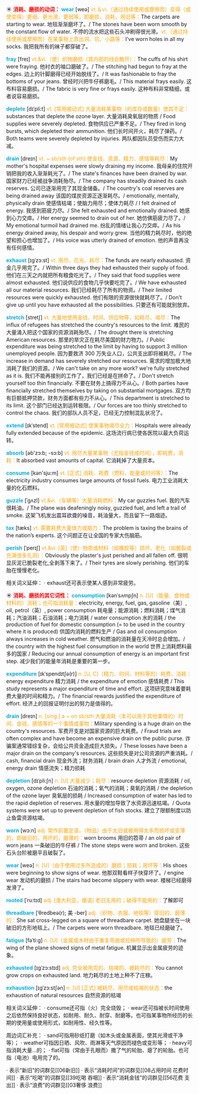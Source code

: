 ☀ <font color="red">**消耗、磨损的动词：**</font>
<font color="sky blue">**wear**</font> [weə] 
<font color="orange">vt.＆vi.（通过持续使用或摩擦而）变得（或使变得）更细、更光滑、更弱等，即磨损，消耗，用旧等：</font>The carpets are starting to wear. 地毯渐渐磨坏了。/ The stones have been worn smooth by the constant flow of water. 不停的流水把这些石头冲刷得很光滑。<font color="orange">vt.（通过持续使用或摩擦而）在某事物上弄出洞、坑、小路等：</font>I’ve worn holes in all my socks. 我把我所有的袜子都穿破了。
           
<font color="sky blue">**fray**</font> [freɪ]
<font color="orange">vt.&vi.（使）织物磨损（其内部的线会散开）：</font>The cuffs of his shirt were fraying. 他衬衣的袖口磨破了。/ The stitching had begun to fray at the edges. 边上的针脚磨得已经开始脱线了。/ It was fashionable to fray the bottoms of your jeans. 曾经时兴把牛仔裤磨毛。/ This material frays easily. 这布料容易磨损。/ The fabric is very fine or frays easily. 这种布料非常精细，或者说容易磨损。

<font color="sky blue">**deplete**</font> [dɪˈpli:t] 
<font color="orange">vt. [常用被动式] 大量消耗某事物（的库存或数量）使其不足：</font>substances that deplete the ozone layer. 大量消耗臭氧层的物质 / Food supplies were severely depleted. 食物供应已严重不足。/ They fired in long bursts, which depleted their ammunition. 他们长时间开火，耗尽了弹药。/ Both teams were severely depleted by injuries. 两队都因队员受伤而实力大减。
           
<font color="sky blue">**drain**</font> [dreɪn]
<font color="orange">vt. ~ sb/sth (of sth) 使金钱、资源、精力、感情等耗尽：</font>My mother's hospital expenses were slowly draining my income. 我母亲的住院开销把我的收入渐渐耗光了。/ The state's finances have been drained by war. 国家财力已经被战争消耗殆尽。/ The company has steadily drained its cash reserves. 公司已逐渐用完了其现金储备。/ The country's coal reserves are being drained away 该国的煤炭资源正逐渐耗尽。/ emotionally, mentally, physically drain 使感情枯竭；使脑力用尽；使体力耗尽 / I felt drained of energy. 我感到筋疲力尽。/ She felt exhausted and emotionally drained. 她感到心力交瘁。/ Her energy seemed to drain out of her. 她仿佛筋疲力尽了。/ My emotional turmoil had drained me. 纷乱的情绪让我心力交瘁。/ As his energy drained away, his despair and worry grew. 当他的精力耗尽时，他的绝望和担心也增加了。/ His voice was utterly drained of emotion. 他的声音再没有任何感情。
           
<font color="sky blue">**exhaust**</font> [ɪgˈzɔ:st]
<font color="orange">vt. 用尽、花光、耗尽：</font>The funds are nearly exhausted. 资金几乎用完了。/ Within three days they had exhausted their supply of food. 他们在三天之内就把所有粮食吃光了。/ They said that food supplies were almost exhausted. 他们说供应的食物几乎快要吃完了。/ We have exhausted all our material resources. 我们已经耗尽了所有的物资。/ Their limited resources were quickly exhausted. 他们有限的资源很快就耗尽了。/ Don't give up until you have exhausted all the possibilities. 只要还有可能就别放弃。
           
<font color="sky blue">**stretch**</font> [stretʃ]
<font color="orange">vt. 大量地使用金钱、时间、供应物等，如耗尽、竭尽：</font>The influx of refugees has stretched the country's resources to the limit. 难民的大量涌入把这个国家的资源消耗殆尽。/ The drought there is stretching American resources. 那里的旱灾正在耗尽美国的财力物力。/ Public expenditure was being stretched to the limit by having to support 3 million unemployed people. 因为要救济 300 万失业人口，公共支出即将被耗尽。/ The increase in demand has severely stretched our resources. 需求的增加极大地消耗了我们的资源。/ We can't take on any more work? we're fully stretched as it is. 我们不能再接别的工作了，我们已经是在拼命了。/ Don't stretch yourself too thin financially. 不要在财务上搞得力不从心。/ Both parties have financially stretched themselves by taking on substantial mortgages. 双方均有巨额抵押贷款，财务方面都有些力不从心。/ This department is stretched to its limit. 这个部门已经达到运转极限。/ Our forces are too thinly stretched to control the chaos. 我们的部队人员不足，已经无力控制混乱状况了。
           
<font color="sky blue">**extend**</font> [ɪkˈstend]
<font color="orange">vt. [常用被动式] 使某事物竭尽全力：</font>Hospitals were already fully extended because of the epidemic. 这场流行病已使各医院以最大负荷运转。

<font color="sky blue">**absorb**</font> [əb'zɔ:b; -sɔ:b] 
<font color="orange">vt. 用尽大量某事物（尤指金钱或时间），即耗费，消耗：</font>It absorbed vast amounts of capital. 它消耗掉了大量资本。

<font color="sky blue">**consume**</font> [kən'sju:m] 
<font color="orange">vt. [正式] 消耗、耗费（燃料、能量或时间等）：</font>The electricity industry consumes large amounts of fossil fuels. 电力工业消耗大量的化石燃料。
           
<font color="sky blue">**guzzle**</font> [ˈgʌzl]
<font color="orange">vt.&vi.（车辆等）大量消耗燃料：</font>My car guzzles fuel. 我的汽车很耗油。/ The plane was deafeningly noisy, guzzled fuel, and left a trail of smoke. 这架飞机发出震耳欲聋的噪音，耗油量大，而且留下一路烟迹。

<font color="sky blue">**tax**</font> [tæks] 
<font color="orange">vt. 需要耗费大量体力或脑力：</font>The problem is taxing the brains of the nation’s experts. 这个问题正在让全国的专家大伤脑筋。
           
<font color="sky blue">**perish**</font> [ˈperɪʃ]
<font color="orange">vt.&vi. [英]（使）物质或材料（如橡胶等）损坏、老化（如脆裂或充满很多孔洞）：</font>Obviously the plaster's just perished and all fallen off. 很明显灰泥已脆裂老化,全剥落下来了。/ Their tyres are slowly perishing. 他们的车胎在慢慢老化。

相关词义延伸：
· exhaust还可表示使某人感到非常疲劳。

☀ <font color="red">**消耗、磨损的其它词性：**</font>
<font color="sky blue">**consumption**</font> [kənˈsʌmpʃn]
<font color="orange">n. [U]（能量、食物或材料的）消耗；也可指消耗量：</font>electricity, energy, fuel, gas, gasoline（美）, oil, petrol（英）, power consumption 耗电量；能源消耗；燃料消耗；煤气消耗；汽油消耗；石油消耗；电力消耗 / water consumption 水的消耗 / the production of fuel for domestic consumption (= to be used in the country where it is produced) 供国内消耗的燃料生产 / Gas and oil consumption always increases in cold weather. 燃气和燃油的消耗量在天冷时总会增加。/ the country with the highest fuel consumption in the world 世界上消耗燃料最多的国家 / Reducing our annual consumption of energy is an important first step. 减少我们的能量年消耗是重要的第一步。

<font color="sky blue">**expenditure**</font> [ɪkˈspendɪtʃə(r)]
<font color="orange">n. [U, C]（精力、时间、材料等的）耗费、消耗：</font>energy expenditure 精力消耗 / the expenditure of emotion 感情耗费 / This study represents a major expenditure of time and effort. 这项研究意味着要耗费大量的时间和精力。/ The financial rewards justified the expenditure of effort. 经济上的回报证明付出的努力是值得的。           
         
<font color="sky blue">**drain**</font> [dreɪn]
<font color="orange">n. [sing.] a ~ on sb/sth 大量消耗（本可以用于其他事情的）时间、金钱、感情等的一个事情或事物：</font>Military spending is a huge drain on the country's resources. 军费开支是对国家资源的巨大耗费。/ Fraud trials are often complex and have become an expensive drain on the public purse. 诈骗案通常错综复杂，会给公共资金造成巨大损失。/ These losses have been a major drain on the company's resources. 这些损失是对公司资源的严重消耗。/ cash, financial drain 现金外流；财务消耗 / brain drain 人才外流 / emotional, energy drain 情感流失；精力损耗
           
<font color="sky blue">**depletion**</font> [dɪˈpli:ʃn]
<font color="orange">n. [U] 大量减少；耗尽：</font>resource depletion 资源消耗 / oil, oxygen, ozone depletion 石油的消耗；氧气的消耗；臭氧的消耗 / the depletion of the ozone layer 臭氧层的损耗 / Increased consumption of water has led to the rapid depletion of reserves. 用水量的增加导致了水资源迅速枯竭。/ Quota systems were set up to prevent depletion of fish stocks. 建立了限额制度以防止鱼雷资源枯竭。

<font color="sky blue">**worn**</font> [wɔ:n] 
<font color="orange">adj. 常作前置定语，（物品）由于太旧或被用得太多而损坏或变薄的，即破旧的，用坏的，磨薄的：</font>worn brooms 用旧的笤帚 / an old pair of worn jeans 一条破旧的牛仔裤 / The stone steps were worn and broken. 这些石头台阶被磨平且破裂了。

<font color="sky blue">**wear**</font> [weə] 
<font color="orange">n. [U]（由于使用过多所造成的）磨损；损耗；用坏等：</font>His shoes were beginning to show signs of wear. 他那双鞋看样子快穿坏了。/ engine wear 发动机的磨损 / The stairs had become slippery with wear. 楼梯已经磨得发滑了。
           
<font color="sky blue">**rooted**</font> [ˈru:tɪd]
<font color="orange">adj. [澳大利亚，俚语] 老旧无用的；破得不能用的：</font>了解即可                      

<font color="sky blue">**threadbare**</font> [ˈθredbeə(r); 美 -ber]
<font color="orange">adj.（织物、衣服、地毯等）穿旧的、磨薄的：</font>She sat cross-legged on a square of threadbare carpet. 她盘腿坐在一块破旧的方形地毯上。/ The carpets were worn threadbare. 地毯已经磨破了。

<font color="sky blue">**fatigue**</font> [fəˈti:g]
<font color="orange">n. [U]（金属或木材由于重复弯曲或拉伸所导致的）疲劳：</font>The wing of the plane showed signs of metal fatigue. 机翼显示出金属疲劳的迹象。

<font color="sky blue">**exhausted**</font> [ɪgˈzɔ:stɪd]
<font color="orange">adj. 完全被用完的、枯竭的、被耗尽的：</font>You cannot grow crops on exhausted land. 地力耗尽的土地上种不了庄稼。

<font color="sky blue">**exhaustion**</font> [ɪgˈzɔ:stʃən]
<font color="orange">n. [U] [正式] 被耗尽、用尽或枯竭的状态：</font>the exhaustion of natural resources 自然资源的枯竭
  
相关词义延伸：
· consume还可指（火）完全烧毁；
· wear还可指被长时间使用之后依然保持良好状态，如耐用、耐久、耐穿、耐磨等。也可指某事物所经历的长期的使用量或使用形式，如耐用性、经久性等。

周边词汇补充：
· sand可指用砂纸打磨（如木头或金属表面，使其光滑或干净等）；
· weather可指因日晒、风吹、雨淋等天气原因而褪色或变形等；
· heavy可指消耗大量…的；
· flat可指（常由于孔眼而）撒了气的轮胎、瘪了的轮胎。也可指（电池）电用完了的。

· 表示“新旧”的词群见[[06新旧]]
· 表示“消耗时间”的词群见[[08占用时间 花费时间]]
· 表示“吃喝”的词群见[[39吃喝 吞咽]]
· 表示“消耗金钱”的词群见[[56花费 支出]]
· 表示“浪费”的词群见[[03奢侈 浪费]]
